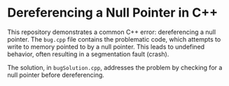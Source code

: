 # Dereferencing a Null Pointer in C++

This repository demonstrates a common C++ error: dereferencing a null pointer.  The `bug.cpp` file contains the problematic code, which attempts to write to memory pointed to by a null pointer. This leads to undefined behavior, often resulting in a segmentation fault (crash).

The solution, in `bugSolution.cpp`, addresses the problem by checking for a null pointer before dereferencing.